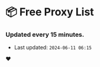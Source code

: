 # :package: Free Proxy List
### Updated every 15 minutes.

- Last updated: `2024-06-11 06:15`

:heart:
